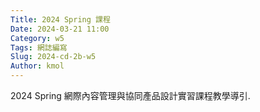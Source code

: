 ```yaml
---
Title: 2024 Spring 課程
Date: 2024-03-21 11:00
Category: w5
Tags: 網誌編寫
Slug: 2024-cd-2b-w5
Author: kmol
---
```


2024 Spring 網際內容管理與協同產品設計實習課程教學導引.

<!-- PELICAN_END_SUMMARY -->